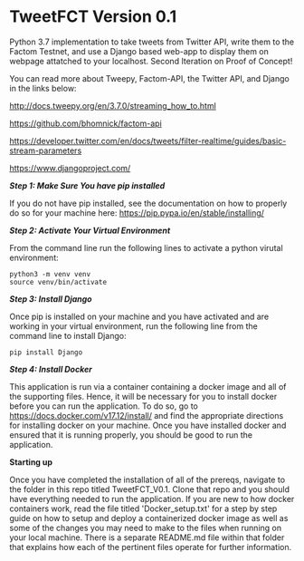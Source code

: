 # TweetFCT Version 0.1
Python 3.7 implementation to take tweets from Twitter API, write them to the Factom Testnet, and use a Django based web-app to display them on webpage attatched to your localhost. Second Iteration on Proof of Concept!

You can read more about Tweepy, Factom-API, the Twitter API, and Django in the links below:

http://docs.tweepy.org/en/3.7.0/streaming_how_to.html

https://github.com/bhomnick/factom-api

https://developer.twitter.com/en/docs/tweets/filter-realtime/guides/basic-stream-parameters

https://www.djangoproject.com/


***Step 1: Make Sure You have pip installed***

If you do not have pip installed, see the documentation on how to properly do so for your machine here: https://pip.pypa.io/en/stable/installing/

***Step 2: Activate Your Virtual Environment***

From the command line run the following lines to activate a python virutal environment:

```
python3 -m venv venv
source venv/bin/activate
```

***Step 3: Install Django***

Once pip is installed on your machine and you have activated and are working in your virtual environment, run the following line from the command line to install Django:

```
pip install Django
```

***Step 4: Install Docker***

This application is run via a container containing a docker image and all of the supporting files. Hence, it will be necessary for you to install docker before you can run the application. To do so, go to https://docs.docker.com/v17.12/install/ and find the appropriate directions for installing docker on your machine. Once you have installed docker and ensured that it is running properly, you should be good to run the application.

**Starting up** 

Once you have completed the installation of all of the prereqs, navigate to the folder in this repo titled TweetFCT_V0.1. Clone that repo and you should have everything needed to run the application. If you are new to how docker containers work, read the file titled 'Docker_setup.txt' for a step by step guide on how to setup and deploy a containerized docker image as well as some of the changes you may need to make to the files when running on your local machine. There is a separate README.md file within that folder that explains how each of the pertinent files operate for further information.


